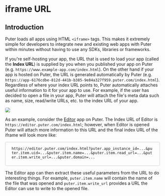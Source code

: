 # iframe URL

## Introduction

Puter loads all apps using HTML `<iframe>` tags. This makes it extremely simple for developers to integrate new and existing web apps with Puter within minutes without having to use any SDKs, libraries or frameworks.

If you're self-hosting your app, the URL that is used to load your app (called the **Index URL**) is supplied by you when you published your app on Puter (e.g. `https://www.example-app.com/index.html`). On the other hand if your app is hosted on Puter, the URL is generated automatically by Puter (e.g. `https://app-6176cdbe-812d-441b-b385-9e84a327f959.puter.com/index.html`). Regardless of where your index URL points to, Puter automatically attaches useful information to it for your app to use. For example, if the user has decided to open a file in your app, Puter will attach the file's meta data such as name, size, read/write URLs, etc. to the index URL of your app.

<img src="/images/screenshot_iframe.webp" style="border-radius: 4px;">

As an example, consider the <a href="https://puter.com/app/editor" target="_blank">Editor</a> app on Puter. The Index URL of Editor is `https://editor.puter.com/index.html`; however, when Editor is opened Puter will attach more information to this URL and the final index URL of the iframe will look more like:

<pre>
<code style="background:none; border:1px solid #CCC; border-radius: 4px; padding: 20px; padding-top:0; word-space:normal; max-width: 100%; display: inline-block; line-break: anywhere; white-space: pre-wrap;">
https://editor.puter.com/index.html?puter.app_instance_id=...&puter.item.uid=...&puter.item.name=...&puter.item.read_url=...&puter.item.write_url=...&puter.domain=...
</code>
</pre>
The Editor app can then extract these useful parameters from the URL to do interesting things. For example, `puter.item.name` will contain the name of the file that was opened and `puter.item.write_url` provides a URL the Editor can use to write to the opened file.
